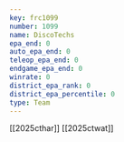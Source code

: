 ```yaml
---
key: frc1099
number: 1099
name: DiscoTechs
epa_end: 0
auto_epa_end: 0
teleop_epa_end: 0
endgame_epa_end: 0
winrate: 0
district_epa_rank: 0
district_epa_percentile: 0
type: Team
---
```

[[2025cthar]]
[[2025ctwat]]
